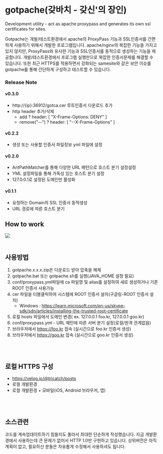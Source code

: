
# gotpache(갖바치 - 갖신'의 장인)

Development utility - act as apache proxypass and generates its own ssl certificates for sites.

Gotpache는 개발/테스트환경에서 apache의 ProxyPass 기능과 SSL인증서를 간편하게 사용하기 위해서 개발한 프로그램입니다.
apache/nginx의 복잡한 기능을 가지고 있지 않지만, ProxyPass와 유사한 기능과 SSL인증서를 동적으로 생성하는 기능을 제공합니다.
개발/테스트환경에서 프로그램 실행만으로 복잡한 인증서문제를 해결할 수 있습니다.
또한 최근 HTTPS를 적용하면서 강화되는 samesite와 같은 보안 이슈를 gotpache를 통해 간단하게 구성하고 테스트할 수 있습니다. 
<br>

### Release Note

#### v0.3.0
* http://{ip}:36912/gotca.cer 루트인증서 다운로드 추가
* http header 추가/삭제
  * add ? header: [ "X-Frame-Options: DENY" ]
  * remove("--") ? header: [ "--X-Frame-Options" ]


#### v0.2.2
* 생성 또는 사용할 인증서 파일정보 yml 파일에 설정

#### v0.2.0
* AntPathMatcher를 통해 다양한 URL 패턴으로 호스트 분기 설정설정
* YML 설정파일을 통해 가독성 있는 호스트 분기 설정
* 127.0.0.1로 설정된 도메인만 활성화

#### v0.1.1
* 요청하는 Domain의 SSL 인증서 동적생성
* URL 경로에 따른 호스트 분기

## How to work
<img src="https://velog.velcdn.com/images/tricatch/post/68b20b75-5de0-4aff-b53c-01b4c0b48c18/image.png" />

<br>
<br>

## 사용방법
1. gotpache.x.x.x.zip은 다운로드 받아 압축을 해제
2. gotpache.bat 또는 gotpache.sh를 실행(JAVA_HOME 설정 필요)
3. conf/proxypass.yml파일에 ca 파일명 및 alias를 설정하여 새로 생성하거나 기존 ROOT 인증서 사용가능
4. cer 파일을 더블클릭하여 시스템에 ROOT 인증서 설치(구글링-ROOT 인증서 설치)
   * Windows : https://learn.microsoft.com/en-us/skype-sdk/sdn/articles/installing-the-trusted-root-certificate
5. 로컬 hosts 파일에서 도메인 변경( ex. 127.0.0.1 foo.kr, 127.0.0.1 goo.kr)
6. conf/proxypass.yml - URL 패턴에 따른 서버 분기 설정(로컬/원격 관계없음)
7. 브라우저에서 https://foo.kr 접속 (실시간으로 foo.kr 인증서 생성)
8. 브라우저에서 https://goo.kr 접속 (실시간으로 goo.kr 인증서 생성)

<br>
<br>

## 로컬 HTTPS 구성
* https://velog.io/@tricatch/posts
* 로컬 개발환경
* 로컬 개발환경 + 모바일(iOS, Android 브라우저, 앱)

<br>
<br> 

## 소스관련
코드를 계속업데이트하기 힘들지도 몰라서 최대한 단순하게 작성했습니다.
지금 개발환경에서 사용하는데 큰 문제가 없어서 HTTP 1.0만 구현하고 있습니다.
상위버전은 아직 계획이 없고, 필요하신 분들은 자유롭게 수정해서 사용하셔도 됩니다.
